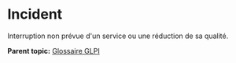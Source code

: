 Incident
========

Interruption non prévue d'un service ou une réduction de sa qualité.

**Parent topic:** [Glossaire GLPI](../../glpi/glossary.html)
